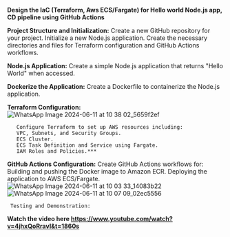 **Design the IaC (Terraform, Aws ECS/Fargate) for Hello world Node.js app, CD pipeline using GitHub Actions**

 **Project Structure and Initialization:**
    Create a new GitHub repository for your project.
    Initialize a new Node.js application.
    Create the necessary directories and files for Terraform configuration and GitHub Actions workflows.   
    
**Node.js Application:**
    Create a simple Node.js application that returns "Hello World" when accessed.
  
**Dockerize the Application:**
    Create a Dockerfile to containerize the Node.js application.
  
**Terraform Configuration:**
![WhatsApp Image 2024-06-11 at 10 38 02_5659f2ef](https://github.com/monk8081/Node.js-applications/assets/113243067/e919dfd3-1c20-47ee-8bd0-4e38f9a1186e)

       Configure Terraform to set up AWS resources including:
       VPC, Subnets, and Security Groups.
       ECS Cluster.
       ECS Task Definition and Service using Fargate.
       IAM Roles and Policies.***
     
**GitHub Actions Configuration:**
     Create GitHub Actions workflows for:
     Building and pushing the Docker image to Amazon ECR.
     Deploying the application to AWS ECS/Fargate.
     ![WhatsApp Image 2024-06-11 at 10 03 33_14083b22](https://github.com/monk8081/Node.js-applications/assets/113243067/fffcad65-728c-471e-9af2-80b12be3aa08)
     ![WhatsApp Image 2024-06-11 at 10 07 09_02ec5556](https://github.com/monk8081/Node.js-applications/assets/113243067/7f44bb03-fecf-4638-8135-69b9dcad3b66)


     Testing and Demonstration:






**Watch the video here
https://www.youtube.com/watch?v=4jhxQoRravI&t=1860s**
